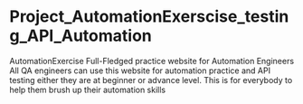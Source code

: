 # Project_AutomationExerscise_testing_API_Automation
AutomationExercise Full-Fledged practice website for Automation Engineers All QA engineers can use this website for automation practice and API testing either they are at beginner or advance level. This is for everybody to help them brush up their automation skills
